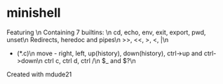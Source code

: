 # minishell
Featuring \n
  Containing 7 builtins: \n
    cd, echo, env, exit, export, pwd, unset\n
  Redirects, heredoc and pipes\n
    >>, <<, >, <, |\n
  * (*.c)\n
  move - right, left, up(history), down(history), ctrl->up and ctrl->down\n
  ctrl c, ctrl d, ctrl /\n
  $_ and $?\n

Created with mdude21
